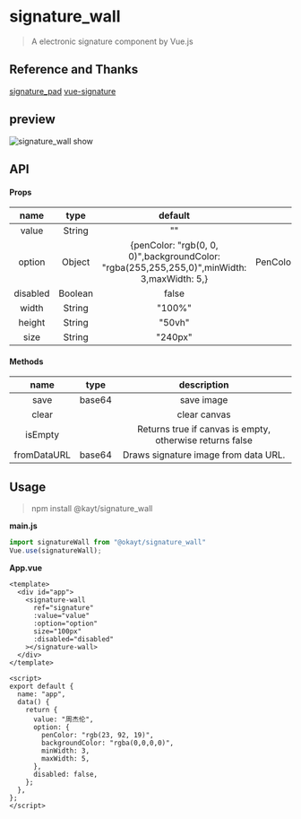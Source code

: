 # signature_wall

> A electronic signature component by Vue.js

## Reference and Thanks

[signature_pad]("https://github.com/szimek/signature_pad") [vue-signature]("https://github.com/WangShayne/vue-signature")

## preview

![signature_wall show](https://i.postimg.cc/yYwpfQDB/1661421608548.jpg)



## API

#### Props

name|type|default|description
:-:|:--:|:--:|:-:
value|String|""|Signature Background Name
option|Object|{penColor: "rgb(0, 0, 0)",backgroundColor: "rgba(255,255,255,0)",minWidth: 3,maxWidth: 5,}|PenColor,backgroundColor,minWidth,maxWidth
disabled|Boolean|false|disabled
width|String|"100%"|parent container width
height|String|"50vh"|parent container height
size|String|"240px"|backgroundName Size

#### Methods

name|type|description
:-:|:--:|:-:
save |base64 |save image
clear | |clear canvas
isEmpty | |Returns true if canvas is empty, otherwise returns false
fromDataURL |base64 |Draws signature image from data URL.

## Usage

> npm install @kayt/signature_wall

**main.js**

```javascript
import signatureWall from "@okayt/signature_wall"
Vue.use(signatureWall);
```

**App.vue**

```vue
<template>
  <div id="app">
    <signature-wall
      ref="signature"
      :value="value"
      :option="option"
      size="100px"
      :disabled="disabled"
    ></signature-wall>
  </div>
</template>

<script>
export default {
  name: "app",
  data() {
    return {
      value: "周杰伦",
      option: {
        penColor: "rgb(23, 92, 19)",
        backgroundColor: "rgba(0,0,0,0)",
        minWidth: 3,
        maxWidth: 5,
      },
      disabled: false,
    };
  },
};
</script>
```
